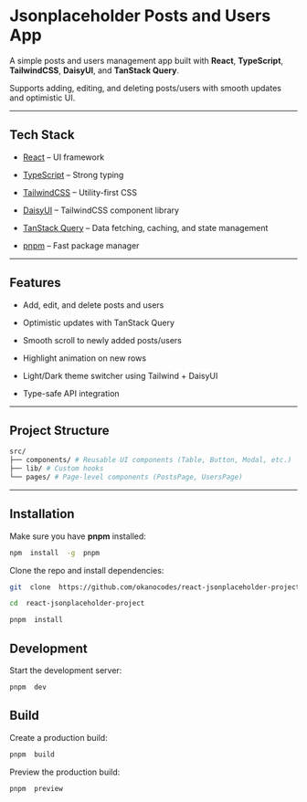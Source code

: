 # Jsonplaceholder Posts and Users App

A simple posts and users management app built with **React**, **TypeScript**, **TailwindCSS**, **DaisyUI**, and **TanStack Query**.

Supports adding, editing, and deleting posts/users with smooth updates and optimistic UI.

---

## Tech Stack

- [React](https://react.dev/) – UI framework

- [TypeScript](https://www.typescriptlang.org/) – Strong typing

- [TailwindCSS](https://tailwindcss.com/) – Utility-first CSS

- [DaisyUI](https://daisyui.com/) – TailwindCSS component library

- [TanStack Query](https://tanstack.com/query/latest) – Data fetching, caching, and state management

- [pnpm](https://pnpm.io/) – Fast package manager

---

## Features

- Add, edit, and delete posts and users

- Optimistic updates with TanStack Query

- Smooth scroll to newly added posts/users

- Highlight animation on new rows

- Light/Dark theme switcher using Tailwind + DaisyUI

- Type-safe API integration

---

## Project Structure

```bash
src/
├── components/ # Reusable UI components (Table, Button, Modal, etc.)
├── lib/ # Custom hooks
└── pages/ # Page-level components (PostsPage, UsersPage)
```

---

## Installation

Make sure you have **pnpm** installed:

```bash
npm  install  -g  pnpm
```

Clone the repo and install dependencies:

```bash
git  clone  https://github.com/okanocodes/react-jsonplaceholder-project.git

cd  react-jsonplaceholder-project

pnpm  install
```

## Development

Start the development server:

```bash
pnpm  dev
```

## Build

Create a production build:

```bash
pnpm  build
```

Preview the production build:

```bash
pnpm  preview
```
